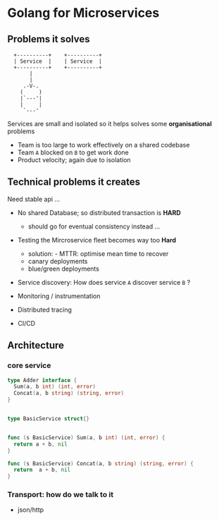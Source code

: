 # Golang for Microservices


## Problems it solves

```
  +----------+    +----------+
  | Service  |    | Service  |
  +----------+    +----------+
       |
       |
     .-V-.
    (     )
    |`---'|
    |     |
     `---'
```

Services are small and isolated so it helps solves some **organisational** problems


- Team is too large to work effectively on a shared codebase
- Team `A` blocked on `B` to get work done
- Product velocity; again due to isolation

## Technical problems it creates


Need stable api ...
- No shared Database; so distributed transaction is **HARD**
   - should go for eventual consistency instead ...

- Testing the Mircroservice fleet becomes way too **Hard**
  - solution: - MTTR: optimise mean time to recover
  - canary deployments
  - blue/green deployments

- Service discovery: How does service `A` discover service `B` ?
- Monitoring / instrumentation
- Distributed tracing
- CI/CD

## Architecture

### core service

```go
type Adder interface {
  Sum(a, b int) (int, error)
  Concat(a, b string) (string, error)
}


type BasicService struct{}


func (s BasicService) Sum(a, b int) (int, error) {
  return a + b, nil
}

func (s BasicService) Concat(a, b string) (string, error) {
  return  a + b, nil
}

```

###  Transport: how do we talk to it

- json/http
